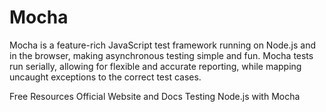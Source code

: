# Mocha

Mocha is a feature-rich JavaScript test framework running on Node.js and in the browser, making asynchronous testing simple and fun. Mocha tests run serially, allowing for flexible and accurate reporting, while mapping uncaught exceptions to the correct test cases.

<ResourceGroupTitle>Free Resources</ResourceGroupTitle>
<BadgeLink colorScheme='yellow' badgeText='Read' href='https://mochajs.org/'>Official Website and Docs</BadgeLink>
<BadgeLink colorScheme='purple' badgeText='Watch' href='https://www.youtube.com/watch?v=Bs68k6xfR3E'>Testing Node.js with Mocha</BadgeLink>
